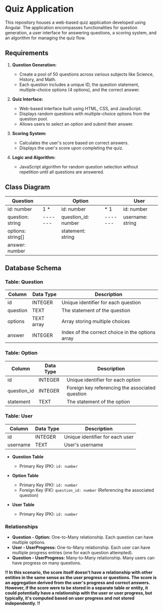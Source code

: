 # Quiz Application

This repository houses a web-based quiz application developed using Angular. The application encompasses functionalities for question generation, a user interface for answering questions, a scoring system, and an algorithm for managing the quiz flow.

## Requirements

1. **Question Generation:**
    - Create a pool of 50 questions across various subjects like Science, History, and Math.
    - Each question includes a unique ID, the question statement, multiple-choice options (4 options), and the correct answer.
  
2. **Quiz Interface:**
    - Web-based interface built using HTML, CSS, and JavaScript.
    - Displays random questions with multiple-choice options from the question pool.
    - Allows users to select an option and submit their answer.
  
3. **Scoring System:**
    - Calculates the user's score based on correct answers.
    - Displays the user's score upon completing the quiz.
  
4. **Logic and Algorithm:**
    - JavaScript algorithm for random question selection without repetition until all questions are answered.

## Class Diagram

| Question          |       | Option              |       | User             |
|-------------------|-------|---------------------|-------|------------------|
| id: number        | 1   * | id: number          | *   1 | id: number       |
| question: string  |-------| question_id: number |-------| username: string |
| options: string[] |       | statement: string   |       |                  |
| answer: number    |       |                     |       |                  |


## Database Schema

### Table: Question
| Column           | Data Type     | Description                                         |
|------------------|---------------|-----------------------------------------------------|
| id               | INTEGER       | Unique identifier for each question                 |
| question         | TEXT          | The statement of the question                       |
| options          | TEXT array    | Array storing multiple choices                      |
| answer           | INTEGER       | Index of the correct choice in the options array    |

### Table: Option
| Column           | Data Type     | Description                                         |
|------------------|---------------|-----------------------------------------------------|
| id               | INTEGER       | Unique identifier for each option                   |
| question_id      | INTEGER       | Foreign key referencing the associated question     |
| statement        | TEXT          | The statement of the option                         |

### Table: User
| Column           | Data Type     | Description                                         |
|------------------|---------------|-----------------------------------------------------|
| id               | INTEGER       | Unique identifier for each user                     |
| username         | TEXT          | User's username                                     |

- **Question Table**
  - Primary Key (PK): `id: number`

- **Option Table**
  - Primary Key (PK): `id: number`
  - Foreign Key (FK): `question_id: number` (Referencing the associated question)

- **User Table**
  - Primary Key (PK): `id: number`

### Relationships

- **Question - Option:** One-to-Many relationship. Each question can have multiple options.
- **User - UserProgress:** One-to-Many relationship. Each user can have multiple progress entries (one for each question attempted).
- **Question - UserProgress:** Many-to-Many relationship. Many users can have progress on many questions.

**!! In this scenario, the score itself doesn't have a relationship with other entities in the same sense as the user progress or questions. The score is an aggregation derived from the user's progress and correct answers. However, if the score were to be stored in a separate table or entity, it could potentially have a relationship with the user or user progress, but typically, it's computed based on user progress and not stored independently. !!**


